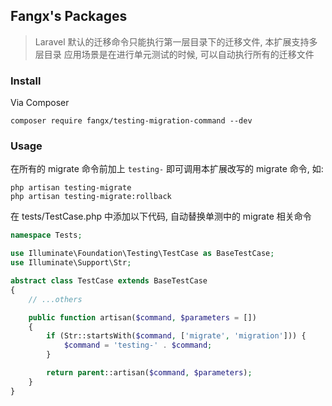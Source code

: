## Fangx's Packages

> Laravel 默认的迁移命令只能执行第一层目录下的迁移文件, 本扩展支持多层目录
> 应用场景是在进行单元测试的时候, 可以自动执行所有的迁移文件

### Install

Via Composer

```
composer require fangx/testing-migration-command --dev
```

### Usage

在所有的 migrate 命令前加上 `testing-` 即可调用本扩展改写的 migrate 命令, 如: 

```
php artisan testing-migrate
php artisan testing-migrate:rollback
```

在 tests/TestCase.php 中添加以下代码, 自动替换单测中的 migrate 相关命令

```php
namespace Tests;

use Illuminate\Foundation\Testing\TestCase as BaseTestCase;
use Illuminate\Support\Str;

abstract class TestCase extends BaseTestCase
{
    // ...others

    public function artisan($command, $parameters = [])
    {
        if (Str::startsWith($command, ['migrate', 'migration'])) {
            $command = 'testing-' . $command;
        }

        return parent::artisan($command, $parameters);
    }
}
```